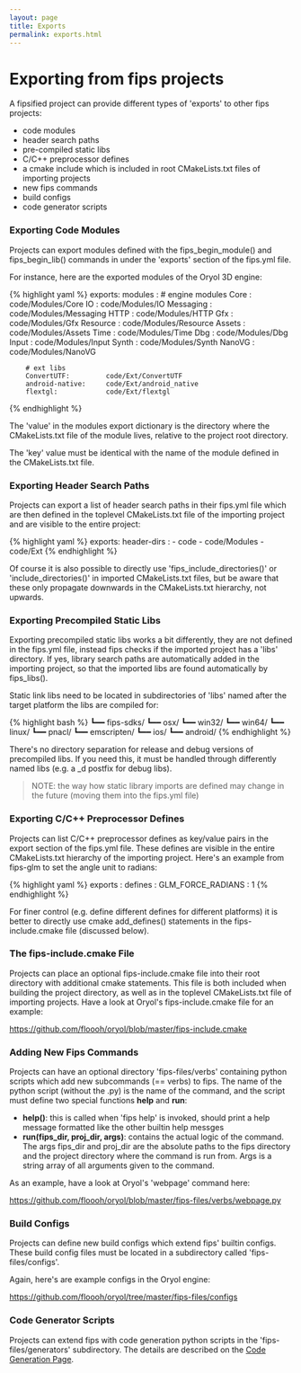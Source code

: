 ```yaml
---
layout: page
title: Exports
permalink: exports.html
---
```


# Exporting from fips projects

A fipsified project can provide different types of 'exports' to other
fips projects:

* code modules
* header search paths
* pre-compiled static libs
* C/C++ preprocessor defines
* a cmake include which is included in root CMakeLists.txt files of importing projects
* new fips commands
* build configs
* code generator scripts

### Exporting Code Modules

Projects can export modules defined with the fips\_begin\_module() and
fips\_begin\_lib() commands in under the 'exports' section of the fips.yml
file. 

For instance, here are the exported modules of the Oryol 3D engine:

{% highlight yaml %}
exports:
    modules :
        # engine modules
        Core :          code/Modules/Core
        IO :            code/Modules/IO
        Messaging :     code/Modules/Messaging
        HTTP :          code/Modules/HTTP
        Gfx :           code/Modules/Gfx
        Resource :      code/Modules/Resource
        Assets :        code/Modules/Assets
        Time :          code/Modules/Time
        Dbg :           code/Modules/Dbg
        Input :         code/Modules/Input
        Synth :         code/Modules/Synth
        NanoVG :        code/Modules/NanoVG
        
        # ext libs
        ConvertUTF:         code/Ext/ConvertUTF
        android-native:     code/Ext/android_native
        flextgl:            code/Ext/flextgl
{% endhighlight %}

The 'value' in the modules export dictionary is the directory where the
CMakeLists.txt file of the module lives, relative to the project root directory.

The 'key' value must be identical with the name of the module defined in the
CMakeLists.txt file.

### Exporting Header Search Paths

Projects can export a list of header search paths in their fips.yml file which 
are then defined in  the toplevel CMakeLists.txt file of the importing project 
and are visible to the entire project:

{% highlight yaml %}
exports:
    header-dirs :
        - code
        - code/Modules
        - code/Ext
{% endhighlight %}

Of course it is also possible to directly use 'fips\_include\_directories()'
or 'include\_directories()' in imported CMakeLists.txt files, but be aware
that these only propagate downwards in the CMakeLists.txt hierarchy, not
upwards.

### Exporting Precompiled Static Libs

Exporting precompiled static libs works a bit differently, they are not
defined in the fips.yml file, instead fips checks if the imported project
has a 'libs' directory. If yes, library search paths are automatically
added in the importing project, so that the imported libs are found
automatically by fips\_libs().

Static link libs need to be located in subdirectories of 'libs' named
after the target platform the libs are compiled for:

{% highlight bash %}
┗━━ fips-sdks/
    ┗━━ osx/
    ┗━━ win32/
    ┗━━ win64/
    ┗━━ linux/
    ┗━━ pnacl/
    ┗━━ emscripten/
    ┗━━ ios/
    ┗━━ android/
{% endhighlight %}

There's no directory separation for release and debug versions of precompiled
libs. If you need this, it must be handled through differently named libs
(e.g. a \_d postfix for debug libs).

> NOTE: the way how static library imports are defined may change in the
future (moving them into the fips.yml file)

### Exporting C/C++ Preprocessor Defines

Projects can list C/C++ preprocessor defines as key/value pairs in the
export section of the fips.yml file. These defines are visible in the
entire CMakeLists.txt hierarchy of the importing project. Here's an 
example from fips-glm to set the angle unit to radians:

{% highlight yaml %}
exports :
    defines :
        GLM_FORCE_RADIANS : 1
{% endhighlight %}

For finer control (e.g. define different defines for different platforms)
it is better to directly use cmake add\_defines() statements in the
fips-include.cmake file (discussed below).

### The fips-include.cmake File

Projects can place an optional fips-include.cmake file into their 
root directory with additional cmake statements. This file is both
included when building the project directory, as well as in the
toplevel CMakeLists.txt file of importing projects. Have a look
at Oryol's fips-include.cmake file for an example:

https://github.com/floooh/oryol/blob/master/fips-include.cmake

### Adding New Fips Commands

Projects can have an optional directory 'fips-files/verbs' containing
python scripts which add new subcommands (== verbs) to fips. The
name of the python script (without the .py) is the name of the 
command, and the script must define two special functions **help** 
and **run**:

* **help()**: this is called when 'fips help' is invoked, should print 
a help message formatted like the other builtin help messges
* **run(fips\_dir, proj\_dir, args)**: contains the actual logic of the 
command. The args fips\_dir and proj\_dir are the absolute paths 
to the fips directory and the project directory where the command
is run from. Args is a string array of all arguments given to the
command.

As an example, have a look at Oryol's 'webpage' command here:

https://github.com/floooh/oryol/blob/master/fips-files/verbs/webpage.py

### Build Configs

Projects can define new build configs which extend fips' builtin
configs. These build config files must be located in a subdirectory
called 'fips-files/configs'.

Again, here's are example configs in the Oryol engine:

https://github.com/floooh/oryol/tree/master/fips-files/configs

### Code Generator Scripts

Projects can extend fips with code generation python scripts in the
'fips-files/generators' subdirectory. The details are described on the
[Code Generation Page](/fips/codegen.html).
